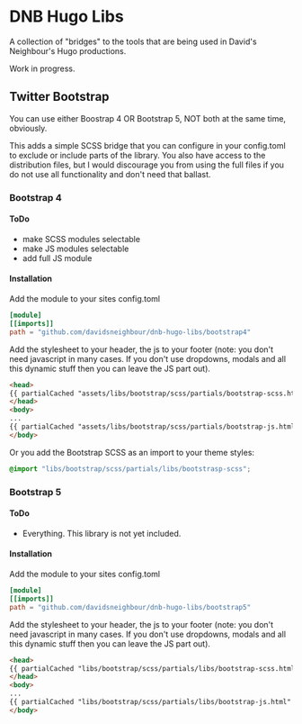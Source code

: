# DNB Hugo Libs

A collection of "bridges" to the tools that are being used in David's Neighbour's Hugo productions.

Work in progress.

## Twitter Bootstrap

You can use either Boostrap 4 OR Bootstrap 5, NOT both at the same time, obviously.

This adds a simple SCSS bridge that you can configure in your config.toml to exclude or include parts of the library. You also have access to the distribution files, but I would discourage you from using the full files if you do not use all functionality and don't need that ballast. 

### Bootstrap 4

#### ToDo

- make SCSS modules selectable
- make JS modules selectable
- add full JS module

#### Installation

Add the module to your sites config.toml

```toml
[module]
[[imports]]
path = "github.com/davidsneighbour/dnb-hugo-libs/bootstrap4"
```

Add the stylesheet to your header, the js to your footer (note: you don't need javascript in many cases. If you don't use dropdowns, modals and all this dynamic stuff then you can leave the JS part out).

```html
<head>
{{ partialCached "assets/libs/bootstrap/scss/partials/bootstrap-scss.html" }}
</head>
<body>
...
{{ partialCached "assets/libs/bootstrap/scss/partials/bootstrap-js.html" }}
</body>
```

Or you add the Bootstrap SCSS as an import to your theme styles:

```scss
@import "libs/bootstrap/scss/partials/libs/bootstrasp-scss";
```

### Bootstrap 5

#### ToDo

- Everything. This library is not yet included.

#### Installation

Add the module to your sites config.toml

```toml
[module]
[[imports]]
path = "github.com/davidsneighbour/dnb-hugo-libs/bootstrap5"
```

Add the stylesheet to your header, the js to your footer (note: you don't need javascript in many cases. If you don't use dropdowns, modals and all this dynamic stuff then you can leave the JS part out).

```html
<head>
{{ partialCached "libs/bootstrap/scss/partials/libs/bootstrap-scss.html" }}
</head>
<body>
...
{{ partialCached "libs/bootstrap/scss/partials/libs/bootstrap-js.html" }}
</body>
```
